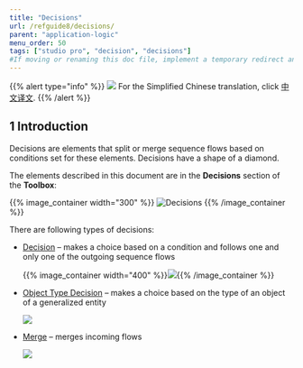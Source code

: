 ```yaml
---
title: "Decisions"
url: /refguide8/decisions/
parent: "application-logic"
menu_order: 50
tags: ["studio pro", "decision", "decisions"]
#If moving or renaming this doc file, implement a temporary redirect and let the respective team know they should update the URL in the product. See Mapping to Products for more details. 
---
```


{{% alert type="info" %}}
<img src="attachments/chinese-translation/china.png" style="display: inline-block; margin: 0" /> For the Simplified Chinese translation, click [中文译文](https://cdn.mendix.tencent-cloud.com/documentation/refguide8/decisions.pdf).
{{% /alert %}}

## 1 Introduction

Decisions are elements that split or merge sequence flows based on conditions set for these elements. Decisions have a shape of a diamond.

The elements described in this document are in the **Decisions** section of the **Toolbox**:

{{% image_container width="300" %}}
![Decisions](attachments/decisions/decisions.png)
{{% /image_container %}}

There are following types of decisions:

* [Decision](decision) – makes a choice based on a condition and follows one and only one of the outgoing sequence flows

	{{% image_container width="400" %}}![](attachments/decisions/decision-example.png){{% /image_container %}}

* [Object Type Decision](object-type-decision) – makes a choice based on the type of an object of a generalized entity

	![](attachments/decisions/object-type-decision.png)

* [Merge](merge) – merges incoming flows 

	![](attachments/decisions/merge.png)
